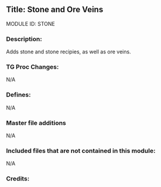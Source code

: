 ## Title: Stone and Ore Veins

MODULE ID: STONE

### Description:

Adds stone and stone recipies, as well as ore veins.

### TG Proc Changes:

N/A

### Defines:

N/A

### Master file additions

N/A

### Included files that are not contained in this module:

N/A

### Credits:
